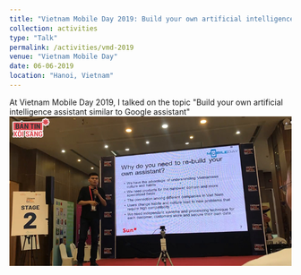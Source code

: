 ```yaml
---
title: "Vietnam Mobile Day 2019: Build your own artificial intelligence assistant similar to Google assistant"
collection: activities
type: "Talk"
permalink: /activities/vmd-2019
venue: "Vietnam Mobile Day"
date: 06-06-2019
location: "Hanoi, Vietnam"
---
```

At Vietnam Mobile Day 2019, I talked on the topic "Build your own artificial intelligence assistant similar to Google assistant"
<br/><img src='/images/activities/mbd-2019.jpg'>
